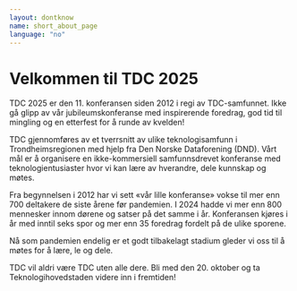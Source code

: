 ```yaml
---
layout: dontknow
name: short_about_page
language: "no"
---
```



# Velkommen til TDC 2025

TDC 2025 er den 11. konferansen siden 2012 i regi av TDC-samfunnet. Ikke gå glipp av vår jubileumskonferanse med inspirerende foredrag, god tid til mingling og en etterfest for å runde av kvelden!

TDC gjennomføres av et tverrsnitt av ulike teknologisamfunn i Trondheimsregionen med hjelp fra Den Norske Dataforening (DND). Vårt mål er å organisere en ikke-kommersiell samfunnsdrevet konferanse med teknologientusiaster hvor vi kan lære av hverandre, dele kunnskap og møtes.

Fra begynnelsen i 2012 har vi sett «vår lille konferanse» vokse til mer enn 700 deltakere de siste årene før pandemien. I 2024 hadde vi mer enn 800 mennesker innom dørene og satser på det samme i år. Konferansen kjøres i år med inntil seks spor og mer enn 35 foredrag fordelt på de ulike sporene.

Nå som pandemien endelig er et godt tilbakelagt stadium gleder vi oss til å møtes for å lære, le og dele.

TDC vil aldri være TDC uten alle dere. Bli med den 20. oktober og ta Teknologihovedstaden videre inn i fremtiden!